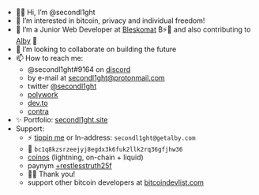 - 👋🏼 Hi, I’m @secondl1ght
- 👀 I’m interested in bitcoin, privacy and individual freedom!
- 🌱 I’m a Junior Web Developer at [Bleskomat](https://bleskomat.com) ₿⚡🏧 and also contributing to [Alby](https://getalby.com) 🐝
- 💞️ I’m looking to collaborate on building the future
- 📫 How to reach me: 
  - @secondl1ght#9164 on [discord](https://discord.com/login)
  - by e-mail at secondl1ght@protonmail.com
  - twitter [@secondl1ght](https://twitter.com/secondl1ght)
  - [polywork](https://www.polywork.com/secondl1ght)
  - [dev.to](https://dev.to/secondl1ght)
  - [contra](https://contra.com/secondl1ght)
- ✨ Portfolio: [secondl1ght.site](https://secondl1ght.site)
- Support:
  - ⚡ [tippin me](https://tippin.me/@secondl1ght) or ln-address: `secondl1ght@getalby.com`
  - 🔗 `bc1q8kzsrzeejyj8egdx3k6fuk2llk2rq36gfjhw36`
  - [coinos](https://coinos.io/secondl1ght) (lightning, on-chain + liquid)
  - paynym [+restlesstruth25f](https://paynym.is/+restlesstruth25f)
  - 🙌🏼 Thank you!
  - support other bitcoin developers at [bitcoindevlist.com](https://bitcoindevlist.com)  

<!---
secondl1ght/secondl1ght is a ✨ special ✨ repository because its `README.md` (this file) appears on your GitHub profile.
You can click the Preview link to take a look at your changes.
--->
